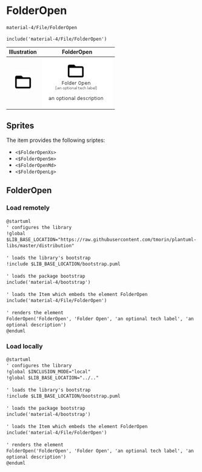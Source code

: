 # FolderOpen


```text
material-4/File/FolderOpen
```

```text
include('material-4/File/FolderOpen')
```



| Illustration | FolderOpen |
| :---: | :---: |
| ![illustration for Illustration](../../material-4/File/FolderOpen.png) | ![illustration for FolderOpen](../../material-4/File/FolderOpen.Local.png) |



## Sprites
The item provides the following sriptes:

- `<$FolderOpenXs>`
- `<$FolderOpenSm>`
- `<$FolderOpenMd>`
- `<$FolderOpenLg>`





## FolderOpen

### Load remotely
```plantuml
@startuml
' configures the library
!global $LIB_BASE_LOCATION="https://raw.githubusercontent.com/tmorin/plantuml-libs/master/distribution"

' loads the library's bootstrap
!include $LIB_BASE_LOCATION/bootstrap.puml

' loads the package bootstrap
include('material-4/bootstrap')

' loads the Item which embeds the element FolderOpen
include('material-4/File/FolderOpen')

' renders the element
FolderOpen('FolderOpen', 'Folder Open', 'an optional tech label', 'an optional description')
@enduml
```

### Load locally
```plantuml
@startuml
' configures the library
!global $INCLUSION_MODE="local"
!global $LIB_BASE_LOCATION="../.."

' loads the library's bootstrap
!include $LIB_BASE_LOCATION/bootstrap.puml

' loads the package bootstrap
include('material-4/bootstrap')

' loads the Item which embeds the element FolderOpen
include('material-4/File/FolderOpen')

' renders the element
FolderOpen('FolderOpen', 'Folder Open', 'an optional tech label', 'an optional description')
@enduml
```

